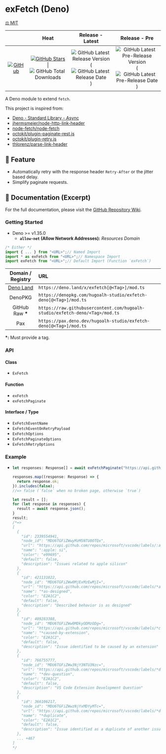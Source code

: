 # exFetch (Deno)

[⚖️ MIT](./LICENSE.md)

|  | **Heat** | **Release - Latest** | **Release - Pre** |
|:-:|:-:|:-:|:-:|
| [![GitHub](https://img.shields.io/badge/GitHub-181717?logo=github&logoColor=ffffff&style=flat-square "GitHub")](https://github.com/hugoalh-studio/exfetch-deno) | [![GitHub Stars](https://img.shields.io/github/stars/hugoalh-studio/exfetch-deno?label=&logoColor=ffffff&style=flat-square "GitHub Stars")](https://github.com/hugoalh-studio/exfetch-deno/stargazers) \| ![GitHub Total Downloads](https://img.shields.io/github/downloads/hugoalh-studio/exfetch-deno/total?label=&style=flat-square "GitHub Total Downloads") | ![GitHub Latest Release Version](https://img.shields.io/github/release/hugoalh-studio/exfetch-deno?sort=semver&label=&style=flat-square "GitHub Latest Release Version") (![GitHub Latest Release Date](https://img.shields.io/github/release-date/hugoalh-studio/exfetch-deno?label=&style=flat-square "GitHub Latest Release Date")) | ![GitHub Latest Pre-Release Version](https://img.shields.io/github/release/hugoalh-studio/exfetch-deno?include_prereleases&sort=semver&label=&style=flat-square "GitHub Latest Pre-Release Version") (![GitHub Latest Pre-Release Date](https://img.shields.io/github/release-date-pre/hugoalh-studio/exfetch-deno?label=&style=flat-square "GitHub Latest Pre-Release Date")) |

A Deno module to extend `fetch`.

This project is inspired from:

- [Deno - Standard Library - Async](https://deno.land/std/async)
- [jhermsmeier/node-http-link-header](https://github.com/jhermsmeier/node-http-link-header)
- [node-fetch/node-fetch](https://github.com/node-fetch/node-fetch)
- [octokit/plugin-paginate-rest.js](https://github.com/octokit/plugin-paginate-rest.js)
- [octokit/plugin-retry.js](https://github.com/octokit/plugin-retry.js)
- [thlorenz/parse-link-header](https://github.com/thlorenz/parse-link-header)

## 🌟 Feature

- Automatically retry with the response header `Retry-After` or the jitter based delay.
- Simplify paginate requests.

## 📓 Documentation (Excerpt)

For the full documentation, please visit the [GitHub Repository Wiki](https://github.com/hugoalh-studio/exfetch-deno/wiki).

### Getting Started

- Deno >= v1.35.0
  - **`allow-net` (Allow Network Addresses):** *Resources Domain*

```ts
/* Either */
import { ... } from "<URL>";// Named Import
import * as exFetch from "<URL>";// Namespace Import
import exFetch from "<URL>";// Default Import (Function `exFetch`)
```

| **Domain / Registry** | **URL** |
|:-:|:--|
| [Deno Land](https://deno.land/x/exfetch) | `https://deno.land/x/exfetch[@<Tag>]/mod.ts` |
| DenoPKG | `https://denopkg.com/hugoalh-studio/exfetch-deno[@<Tag>]/mod.ts` |
| GitHub Raw **\*** | `https://raw.githubusercontent.com/hugoalh-studio/exfetch-deno/<Tag>/mod.ts` |
| Pax | `https://pax.deno.dev/hugoalh-studio/exfetch-deno[@<Tag>]/mod.ts` |

**\*:** Must provide a tag.

### API

#### Class

- `ExFetch`

#### Function

- `exFetch`
- `exFetchPaginate`

#### Interface / Type

- `ExFetchEventName`
- `ExFetchEventOnRetryPayload`
- `ExFetchOptions`
- `ExFetchPaginateOptions`
- `ExFetchRetryOptions`

### Example

- ```ts
  let responses: Response[] = await exFetchPaginate("https://api.github.com/repos/microsoft/vscode/labels?per_page=100");
  
  responses.map((response: Response) => {
    return response.ok;
  }).includes(false);
  //=> false (`false` when no broken page, otherwise `true`)
  
  let result = [];
  for (let response in responses) {
    result = await response.json();
  }
  result;
  /*=>
  [
    {
      "id": 2339554941,
      "node_id": "MDU6TGFiZWwyMzM5NTU0OTQx",
      "url": "https://api.github.com/repos/microsoft/vscode/labels/:apple:%20si",
      "name": ":apple: si",
      "color": "e99695",
      "default": false,
      "description": "Issues related to apple silicon"
    },
    {
      "id": 421131022,
      "node_id": "MDU6TGFiZWw0MjExMzEwMjI=",
      "url": "https://api.github.com/repos/microsoft/vscode/labels/*as-designed",
      "name": "*as-designed",
      "color": "E2A1C2",
      "default": false,
      "description": "Described behavior is as designed"
    },
    {
      "id": 409283388,
      "node_id": "MDU6TGFiZWw0MDkyODMzODg=",
      "url": "https://api.github.com/repos/microsoft/vscode/labels/*caused-by-extension",
      "name": "*caused-by-extension",
      "color": "E2A1C2",
      "default": false,
      "description": "Issue identified to be caused by an extension"
    },
    {
      "id": 766755777,
      "node_id": "MDU6TGFiZWw3NjY3NTU3Nzc=",
      "url": "https://api.github.com/repos/microsoft/vscode/labels/*dev-question",
      "name": "*dev-question",
      "color": "E2A1C2",
      "default": false,
      "description": "VS Code Extension Development Question"
    },
    {
      "id": 366106217,
      "node_id": "MDU6TGFiZWwzNjYxMDYyMTc=",
      "url": "https://api.github.com/repos/microsoft/vscode/labels/*duplicate",
      "name": "*duplicate",
      "color": "E2A1C2",
      "default": false,
      "description": "Issue identified as a duplicate of another issue(s)"
    },
    ... +467
  ]
  */
  ```
